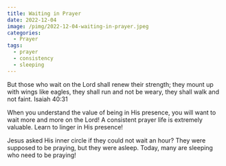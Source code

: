 ```yaml
---
title: Waiting in Prayer
date: 2022-12-04
image: /pimg/2022-12-04-waiting-in-prayer.jpeg
categories:
  - Prayer
tags:
  - prayer
  - consistency
  - sleeping
---
```


But those who wait on the Lord​ shall renew their strength; they mount up with wings like eagles, they shall run and not be weary, they shall walk and not faint. Isaiah 40:31

When you understand the value of being in His presence, you will want to wait more and more on the Lord! A consistent prayer life is extremely valuable. Learn to linger in His presence!

Jesus asked His inner circle if they could not wait an hour? They were supposed to be praying, but they were asleep. Today, many are sleeping who need to be praying!



